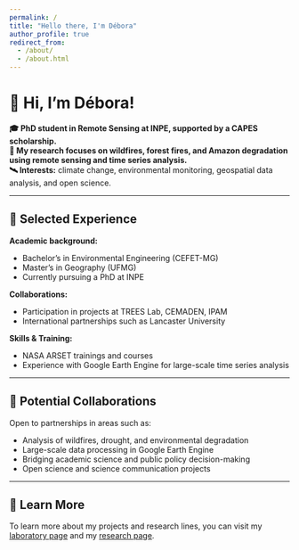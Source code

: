 ```yaml
---
permalink: /
title: "Hello there, I'm Débora"
author_profile: true
redirect_from: 
  - /about/
  - /about.html
---
```


# 👋 Hi, I’m Débora!

**🎓 PhD student in Remote Sensing at INPE, supported by a CAPES scholarship.**  
**🌱 My research focuses on wildfires, forest fires, and Amazon degradation using remote sensing and time series analysis.**  
**🛰️ Interests:** climate change, environmental monitoring, geospatial data analysis, and open science.

---

## 🔎 Selected Experience

**Academic background:**  
- Bachelor’s in Environmental Engineering (CEFET-MG)  
- Master’s in Geography (UFMG)  
- Currently pursuing a PhD at INPE  

**Collaborations:**  
- Participation in projects at TREES Lab, CEMADEN, IPAM  
- International partnerships such as Lancaster University  

**Skills & Training:**  
- NASA ARSET trainings and courses  
- Experience with Google Earth Engine for large-scale time series analysis  

---

## 🤝 Potential Collaborations

Open to partnerships in areas such as:  

- Analysis of wildfires, drought, and environmental degradation  
- Large-scale data processing in Google Earth Engine  
- Bridging academic science and public policy decision-making  
- Open science and science communication projects  

---

## 📂 Learn More

To learn more about my projects and research lines, you can visit my [laboratory page]([#](https://zenodo.org/communities/treeslab/records?q=&l=list&p=1&s=10&sort=newest)) and my [research page](https://scholar.google.com/citations?user=7HDMJacAAAAJ&hl=pt-BR&oi=ao).

